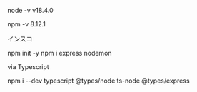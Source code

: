 

node -v
v18.4.0

npm -v
8.12.1

インスコ

npm init -y
npm i express nodemon

via Typescript

npm i --dev typescript @types/node ts-node @types/express
